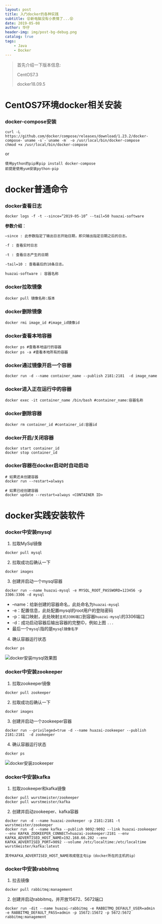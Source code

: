 ```yaml
---
layout: post
title: 入门docker的各种实践
subtitle: 😝新电脑没有小表情了...😝
date: 2019-05-08
author: 华仔
header-img: img/post-bg-debug.png
catalog: true
tags: 
    - Java
    - Docker
---
```


> 首先介绍一下版本信息:
>
> CentOS7.3
>
> docker18.09.5


# CentOS7环境docker相关安装

### docker-compose安装
```shell
curl -L https://github.com/docker/compose/releases/download/1.23.2/docker-compose-`uname -s`-`uname -m` -o /usr/local/bin/docker-compose
chmod +x /usr/local/bin/docker-compose
```
or
```shell
使用python的pip来pip install docker-compose
前提是使用yum安装python-pip
```



# docker普通命令

### docker查看日志
```shell
docker logs -f -t --since=“2019-05-10” --tail=50 huazai-software
```

**参数介绍**：

```shell
–since : 此参数指定了输出日志开始日期，即只输出指定日期之后的日志。

-f : 查看实时日志

-t : 查看日志产生的日期

-tail=10 : 查看最后的10条日志。

huazai-software : 容器名称
```

### docker拉取镜像
```shell
docker pull 镜像名称:版本
```

### docker删除镜像
```shell
docker rmi image_id #image_id镜像id
```

### docker查看本地容器
```shell
docker ps #查看本地运行的容器
docker ps -a #查看本地所有的容器
```

### docker通过镜像开启一个容器
```shell
docker run -d --name container_name --publish 2181:2181  -d image_name
```

### docker进入正在运行中的容器
```shell
docker exec -it container_name /bin/bash #container_name:容器名称
```

### docker删除容器
```shell
docker rm container_id #container_id:容器id
```

### docker开启/关闭容器
```shell
docker start container_id
docker stop container_id
```

### docker容器在docker启动时自动启动
```shell
# 如果还未创建容器
docker run --restart=always

# 如果已经创建容器
docker update --restart=always <CONTAINER ID>
```


# docker实践安装软件

### docker中安装mysql

1. 拉取MySql镜像

```shell
docker pull mysql
```

2. 拉取成功后确认一下

```shell
docker images
```

3. 创建并启动一个mysql容器

```shell
docker run --name huazai-mysql -e MYSQL_ROOT_PASSWORD=123456 -p 3306:3306 -d mysql
```

- –name：给新创建的容器命名，此处命名为`huazai-mysql`
- -e：配置信息，此处配置mysql的root用户的登陆密码
- -p：端口映射，此处映射`主机3306端口`到容器`huazai-mysql`的3306端口
- -d：成功启动容器后输出容器的完整ID，例如上图 `...`
- 最后一个`mysql`指的是`mysql镜像名字`

4. 确认容器运行状态

```shell
docker ps
```

![docker安装mysql效果图](http://blog-ipic.yananhuazai.cn/FoeDoyxAo2MKvPqSu3LB67w_itkk)



### docker中安装zookeeper

1. 拉取zookeeper镜像

```shell
docker pull zookeeper
```

2. 拉取成功后确认一下

```shell
docker images
```

3. 创建并启动一个zookeeper容器
```shell
docker run --privileged=true -d --name huazai-zookeeper --publish 2181:2181  -d zookeeper
```

4. 确认容器运行状态
```shell
docker ps
```

![docker安装zookeeper](http://blog-ipic.yananhuazai.cn/Fi1vuHkzxAI-G-OnTG3X97K32h6w)



### docker中安装kafka

1. 拉取zookeeper和kafka镜像

```shell
docker pull wurstmeister/zookeeper
docker pull wurstmeister/kafka
```

2. 创建并启动zookeeper、kafka容器

```shell
docker run -d --name huazai-zookeeper -p 2181:2181 -t wurstmeister/zookeeper
docker run -d --name kafka --publish 9092:9092 --link huazai-zookeeper --env KAFKA_ZOOKEEPER_CONNECT=huazai-zookeeper:2181 --env KAFKA_ADVERTISED_HOST_NAME=192.168.66.202 --env KAFKA_ADVERTISED_PORT=9092 --volume /etc/localtime:/etc/localtime wurstmeister/kafka:latest

其中KAFKA_ADVERTISED_HOST_NAME改成宿主句ip（docker所在的主机的ip）
```


### docker中安装rabbitmq

1. 拉去镜像

```shell
docker pull rabbitmq:management
```

2. 创建并启动rabbitmq，并开放15672、5672端口

```shell
docker run -dit --name huazai-rabbitmq -e RABBITMQ_DEFAULT_USER=admin -e RABBITMQ_DEFAULT_PASS=admin -p 15672:15672 -p 5672:5672 rabbitmq:management
```
